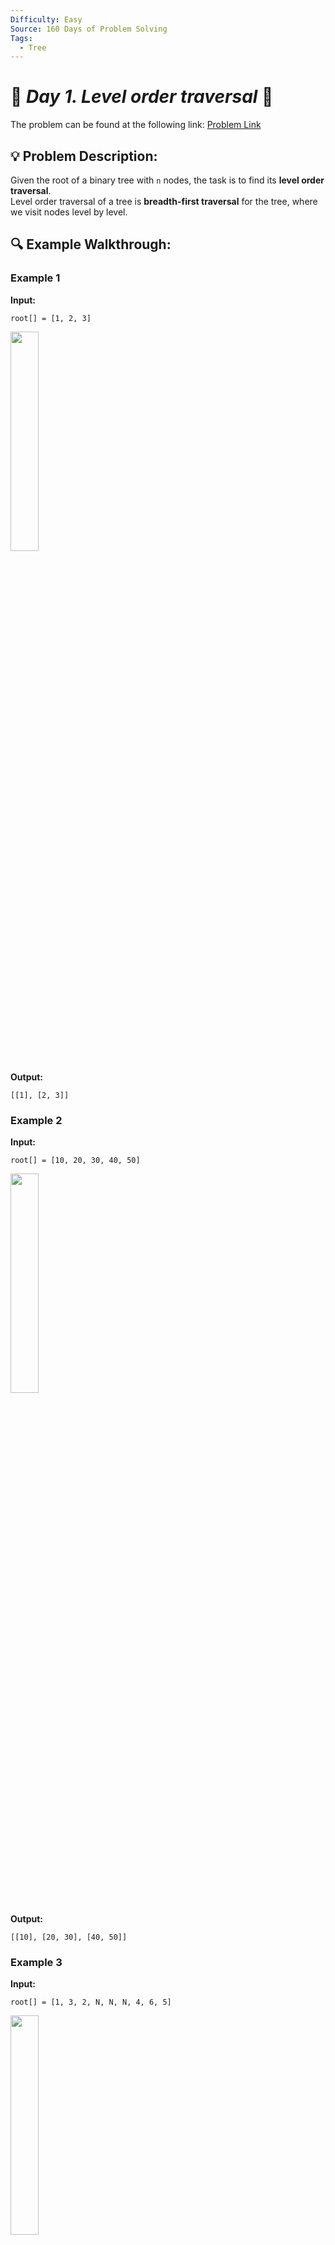 ```yaml
---
Difficulty: Easy  
Source: 160 Days of Problem Solving  
Tags:
  - Tree
---
```


# 🚀 _Day 1. Level order traversal_ 🧠

The problem can be found at the following link: [Problem Link](https://www.geeksforgeeks.org/batch/gfg-160-problems/track/tree-gfg-160/problem/level-order-traversal)

## 💡 **Problem Description:**

Given the root of a binary tree with `n` nodes, the task is to find its **level order traversal**.  
Level order traversal of a tree is **breadth-first traversal** for the tree, where we visit nodes level by level.



## 🔍 **Example Walkthrough:**

### **Example 1**  
**Input:**  
```
root[] = [1, 2, 3]
```

<img src="https://github.com/user-attachments/assets/148468bb-8f80-42c1-817d-d4d62af9a8e9" width="30%">

**Output:**  
```
[[1], [2, 3]]
```



### **Example 2**  
**Input:**  
```
root[] = [10, 20, 30, 40, 50]
```

<img src="https://github.com/user-attachments/assets/7d845e3a-0803-42d0-a175-e8ceb1925850" width="30%">

**Output:**  
```
[[10], [20, 30], [40, 50]]
```



### **Example 3**  
**Input:**  
```
root[] = [1, 3, 2, N, N, N, 4, 6, 5]
```

<img src="https://github.com/user-attachments/assets/e0cceec8-7faf-45ba-bdef-d064f8953c96" width="30%">

**Output:**  
```
[[1], [3, 2], [4], [6, 5]]
```



### **Constraints**
- 1 ≤ number of nodes ≤ $10^5$
- 0 ≤ node->data ≤ $10^9$



## 🎯 **My Approach:**

1. **Use a queue** to traverse the tree level by level.
2. Start by pushing the root node into the queue.
3. Process each level:
   - Store the number of nodes in the current level.
   - Traverse all nodes of the level, adding them to the result.
   - Push their left and right children (if they exist) into the queue.
4. Continue the process until all nodes are visited.

This approach ensures that each node is visited **exactly once**, making it **efficient and optimal** for level-order traversal.



## 🕒 **Time and Auxiliary Space Complexity** 

- **Expected Time Complexity:** `O(n)`, where `n` is the number of nodes in the tree. Each node is visited exactly once.  
- **Expected Auxiliary Space Complexity:** `O(n)`, since, in the worst case, we store all nodes in the queue.

## 📝 **Solution Code**

## Code (C++)

```cpp
class Solution {
public:
    vector<vector<int>> levelOrder(Node *root) {
        if (!root) return {};
        queue<Node *> q({root});
        vector<vector<int>> res;
        while (!q.empty()) {
            res.push_back({});
            for (int i = q.size(); i > 0; i--) {
                Node *n = q.front(); q.pop();
                res.back().push_back(n->data);
                if (n->left) q.push(n->left);
                if (n->right) q.push(n->right);
            }
        }
        return res;
    }
};
```



<details>
  <summary><h2 align='center'>🌲 Alternative Approaches</h2></summary>

### **1️⃣ Iterative BFS (Optimized) – Using Queue**
This is the most commonly used approach, leveraging **BFS (Breadth-First Search)** using a queue.

```cpp
class Solution {
public:
    vector<vector<int>> levelOrder(Node* root) {
        if (!root) return {};
        queue<Node*> q({root});
        vector<vector<int>> res;
        while (!q.empty()) {
            vector<int> level;
            for (int i = q.size(); i > 0; i--) {
                auto n = q.front(); q.pop();
                level.push_back(n->data);
                if (n->left) q.push(n->left);
                if (n->right) q.push(n->right);
            }
            res.push_back(move(level));
        }
        return res;
    }
};
```



### **2️⃣ Recursive DFS (Depth First Search)**
This approach utilizes **DFS recursion** to store nodes level-wise.

```cpp
class Solution {
public:
    vector<vector<int>> levelOrder(Node* root) {
        vector<vector<int>> res;
        dfs(root, 0, res);
        return res;
    }
private:
    void dfs(Node* root, int lvl, vector<vector<int>>& res) {
        if (!root) return;
        if (lvl == res.size()) res.push_back({});
        res[lvl].push_back(root->data);
        dfs(root->left, lvl + 1, res);
        dfs(root->right, lvl + 1, res);
    }
};
```



### **3️⃣ BFS Using Single Loop (Memory Efficient)**
This is a **slightly more optimized** BFS version that avoids extra memory operations.

```cpp
class Solution {
public:
    vector<vector<int>> levelOrder(Node* root) {
        if (!root) return {};
        queue<Node*> q;
        q.push(root);
        vector<vector<int>> res;
        while (!q.empty()) {
            vector<int> level;
            int n = q.size();
            while (n--) {
                auto node = q.front(); q.pop();
                level.push_back(node->data);
                if (node->left) q.push(node->left);
                if (node->right) q.push(node->right);
            }
            res.push_back(move(level));
        }
        return res;
    }
};
```



### **Comparison of Approaches**

| **Approach**                       | **Time Complexity** | **Space Complexity** | **Best For**             |
|--|--|--|--|
| **Iterative BFS (Queue) (1️⃣)**   | **O(n)** | **O(n)** (queue storage) | General case (most used) |
| **Recursive DFS (2️⃣)**           | **O(n)** | **O(n)** (recursion stack) | Balanced trees (elegant) |
| **Memory Efficient BFS (3️⃣)**   | **O(n)** | **O(n)** (optimized queue) | Space-efficient traversal |



### **Final Recommendation**
- **For General Use (Fast & Simple)** → Use **Iterative BFS (1️⃣)**
- **For Elegant Recursive Solutions** → Use **DFS Recursion (2️⃣)**
- **For Space Efficiency** → Use **Memory-Efficient BFS (3️⃣)**  

🚀 **The most optimized and commonly used approach is 1️⃣ (Iterative BFS with Queue).**

</details>



## Code (Java)

```java
class Solution {
    public ArrayList<ArrayList<Integer>> levelOrder(Node root) {
        ArrayList<ArrayList<Integer>> res = new ArrayList<>();
        if (root == null) return res;
        Queue<Node> q = new LinkedList<>();
        q.add(root);
        while (!q.isEmpty()) {
            ArrayList<Integer> level = new ArrayList<>();
            for (int i = q.size(); i > 0; i--) {
                Node n = q.poll();
                level.add(n.data);
                if (n.left != null) q.add(n.left);
                if (n.right != null) q.add(n.right);
            }
            res.add(level);
        }
        return res;
    }
}
```



## Code (Python)

```python
class Solution:
    def levelOrder(self, root):
        if not root: return []
        res, q = [], [root]
        while q:
            res.append([n.data for n in q])
            q = [c for n in q for c in (n.left, n.right) if c]
        return res
```



## 🎯 **Contribution and Support:**

For discussions, questions, or doubts related to this solution, feel free to connect on LinkedIn: [Any Questions](https://www.linkedin.com/in/het-patel-8b110525a/). Let’s make this learning journey more collaborative!

⭐ If you find this helpful, please give this repository a star! ⭐

---

<div align="center">
  <h3><b>📍Visitor Count</b></h3>
</div>

<p align="center">
  <img src="https://profile-counter.glitch.me/Hunterdii/count.svg" />
</p>
